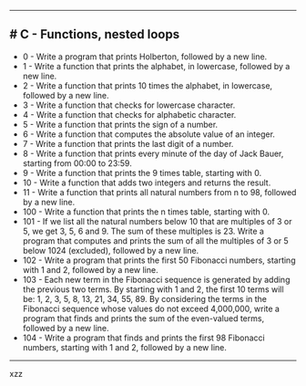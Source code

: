 <hr>
<h2># C - Functions, nested loops</h2>
<ul>
<li> 0 - Write a program that prints Holberton, followed by a new line.</li>
<li> 1 - Write a function that prints the alphabet, in lowercase, followed by a new line.</li>
<li> 2 - Write a function that prints 10 times the alphabet, in lowercase, followed by a new line.</li>
<li> 3 - Write a function that checks for lowercase character.</li>
<li> 4 - Write a function that checks for alphabetic character.</li>
<li> 5 - Write a function that prints the sign of a number.</li>
<li> 6 - Write a function that computes the absolute value of an integer.</li>
<li> 7 - Write a function that prints the last digit of a number.</li>
<li> 8 - Write a function that prints every minute of the day of Jack Bauer, starting from 00:00 to 23:59.</li>
<li> 9 - Write a function that prints the 9 times table, starting with 0.</li>
<li> 10 - Write a function that adds two integers and returns the result.</li>
<li> 11 - Write a function that prints all natural numbers from n to 98, followed by a new line.</li>
<li> 100 - Write a function that prints the n times table, starting with 0.</li>
<li> 101 - If we list all the natural numbers below 10 that are multiples of 3 or 5, we get 3, 5, 6 and 9. The sum of these multiples is 23. Write a program that computes and prints the sum of all the multiples of 3 or 5 below 1024 (excluded), followed by a new line.</li>
<li> 102 - Write a program that prints the first 50 Fibonacci numbers, starting with 1 and 2, followed by a new line.</li>
<li> 103 - Each new term in the Fibonacci sequence is generated by adding the previous two terms. By starting with 1 and 2, the first 10 terms will be: 1, 2, 3, 5, 8, 13, 21, 34, 55, 89. By considering the terms in the Fibonacci sequence whose values do not exceed 4,000,000, write a program that finds and prints the sum of the even-valued terms, followed by a new line.</li>
<li> 104 - Write a program that finds and prints the first 98 Fibonacci numbers, starting with 1 and 2, followed by a new line.</li>
</ul>
<hr>
xzz
